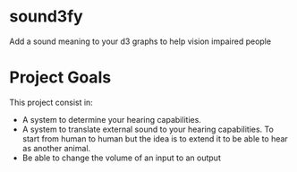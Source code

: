 # sound3fy
Add a sound meaning to your d3 graphs to help vision impaired people

# Project Goals

This project consist in:
* A system to determine your hearing capabilities.
* A system to translate external sound to your hearing capabilities. To start from human to human but the idea is to extend it to be able to hear as another animal.
* Be able to change the volume of an input to an output

